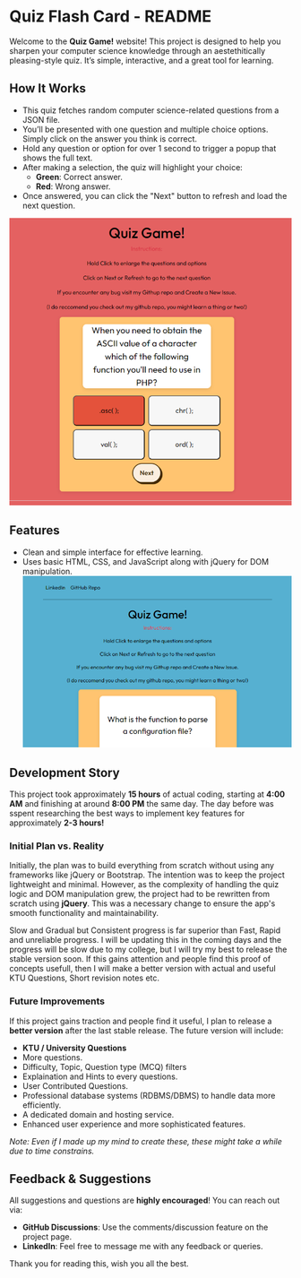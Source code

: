 # Quiz Flash Card - README

Welcome to the **Quiz Game!** website! This project is designed to help you sharpen your computer science knowledge through an aestethitically pleasing-style quiz. It’s simple, interactive, and a great tool for learning.

## How It Works

- This quiz fetches random computer science-related questions from a JSON file.
- You’ll be presented with one question and multiple choice options. Simply click on the answer you think is correct.
- Hold any question or option for over 1 second to trigger a popup that shows the full text.
- After making a selection, the quiz will highlight your choice:
  - **Green**: Correct answer.
  - **Red**: Wrong answer.
- Once answered, you can click the "Next" button to refresh and load the next question.

![screenshot of the page](./assets/image.png)

## Features

- Clean and simple interface for effective learning.
- Uses basic HTML, CSS, and JavaScript along with jQuery for DOM manipulation.
  ![screenshot of the page in mobile landscape mode](./assets/image-1.png)

## Development Story

This project took approximately **15 hours** of actual coding, starting at **4:00 AM** and finishing at around **8:00 PM** the same day. The day before was sspent researching the best ways to implement key features for approximately **2-3 hours!**

### Initial Plan vs. Reality

Initially, the plan was to build everything from scratch without using any frameworks like jQuery or Bootstrap. The intention was to keep the project lightweight and minimal. However, as the complexity of handling the quiz logic and DOM manipulation grew, the project had to be rewritten from scratch using **jQuery**. This was a necessary change to ensure the app's smooth functionality and maintainability.

Slow and Gradual but Consistent progress is far superior than Fast, Rapid and unreliable progress. I will be updating this in the coming days and the progress will be slow due to my college, but I will try my best to release the stable version soon. If this gains attention and people find this proof of concepts usefull, then I will make a better version with actual and useful KTU Questions, Short revision notes etc.

### Future Improvements

If this project gains traction and people find it useful, I plan to release a **better version** after the last stable release. The future version will include:

- **KTU / University Questions**
- More questions.
- Difficulty, Topic, Question type (MCQ) filters
- Explaination and Hints to every questions.
- User Contributed Questions.
- Professional database systems (RDBMS/DBMS) to handle data more efficiently.
- A dedicated domain and hosting service.
- Enhanced user experience and more sophisticated features.

_Note: Even if I made up my mind to create these, these might take a while due to time constrains._

## Feedback & Suggestions

All suggestions and questions are **highly encouraged**! You can reach out via:

- **GitHub Discussions**: Use the comments/discussion feature on the project page.
- **LinkedIn**: Feel free to message me with any feedback or queries.

Thank you for reading this, wish you all the best.
